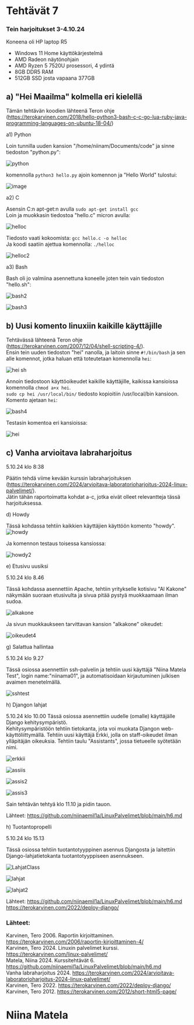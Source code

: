 # Tehtävät 7


  
### Tein harjoitukset 3-4.10.24 
Koneena oli HP laptop R5  
- Windows 11 Home käyttökärjestelmä
- AMD Radeon näytönohjain
- AMD Ryzen 5 7520U prosessori, 4 ydintä
- 8GB DDR5 RAM 
- 512GB SSD josta vapaana 377GB  
  
## a) "Hei Maailma" kolmella eri kielellä  

Tämän tehtävän koodien lähteenä Teron ohje (https://terokarvinen.com/2018/hello-python3-bash-c-c-go-lua-ruby-java-programming-languages-on-ubuntu-18-04/)  
  

a1) Python  
  
Loin tunnilla uuden kansion "/home/niinam/Documents/code" ja sinne tiedoston "python.py":  

![python](https://github.com/user-attachments/assets/3a4864a3-7c7d-4654-bd77-5b34368d9782)

komennolla `python3 hello.py` ajoin komennon ja "Hello World" tulostui:  

![image](https://github.com/user-attachments/assets/fa21de17-e1fa-40cd-a6d8-8099a8d7e7ec)  

a2) C   

Asensin C:n apt-get:n avulla `sudo apt-get install gcc`  
Loin ja muokkasin tiedostoa "hello.c" micron avulla:  

![helloc](https://github.com/user-attachments/assets/4e789784-4202-4193-aa55-a4280b69eda1)  

Tiedosto vaati kokoomista: `gcc hello.c -o helloc`  
Ja koodi saatiin ajettua komennolla: `./helloc`  
  
![helloc2](https://github.com/user-attachments/assets/638a1fb9-cddc-4217-b3b1-d69f253edeb1)  

a3) Bash    

Bash oli jo valmiina asennettuna koneelle joten tein vain tiedoston "hello.sh":  
  
![bash2](https://github.com/user-attachments/assets/cf8f8cd2-193e-4108-bc6d-8b7a77e4b666)  
  
![bash3](https://github.com/user-attachments/assets/b6e7c63e-bf9b-47c9-88c2-c3413347ddc7)  


 
## b) Uusi komento linuxiin kaikille käyttäjille

Tehtävässä lähteenä Teron ohje (https://terokarvinen.com/2007/12/04/shell-scripting-4/).  
Ensin tein uuden tiedoston "hei" nanolla, ja laitoin sinne `#!/bin/bash` ja sen alle komennot, jotka haluan että toteutetaan komennolla `hei`:  
  
![hei sh](https://github.com/user-attachments/assets/c75b9ac8-0589-4bb7-a6a4-465066926c65)  
  
Annoin tiedostoon käyttöoikeudet kaikille käyttäjille, kaikissa kansioissa komennolla `chmod a+x hei`.  
`sudo cp hei /usr/local/bin/` tiedosto kopioitiin /usr/local/bin kansioon.    
Komento ajetaan `hei`:  
  
![bash4](https://github.com/user-attachments/assets/fffb496f-7ea9-4eaa-8a16-ed52d954f2d4)  
  
Testasin komentoa eri kansioissa:  
  
![hei](https://github.com/user-attachments/assets/76af9531-30cf-4646-ac9c-ec35eada3158)  
  

## c) Vanha arvioitava labraharjoitus  
  
5.10.24 klo 8:38  

Päätin tehdä viime kevään kurssin labraharjoituksen (https://terokarvinen.com/2024/arvioitava-laboratorioharjoitus-2024-linux-palvelimet/).  
Jätin tähän raportoimatta kohdat a-c, jotka eivät olleet relevantteja tässä harjoituksessa.  

d) Howdy  

Tässä kohdassa tehtiin kaikkien käyttäjien käyttöön komento "howdy".   
![howdy](https://github.com/user-attachments/assets/3ab4d99e-faa8-48fa-a971-2c341f571f4c)  

Ja komennon testaus toisessa kansiossa:  
  
![howdy2](https://github.com/user-attachments/assets/9a87fbed-dc58-421c-9525-d7bca3e7dd6b)  

e) Etusivu uusiksi  

5.10.24 klo 8.46  

Tässä kohdassa asennettiin Apache, tehtiin yritykselle kotisivu "Al Kakone" näkymään suoraan etusivulta ja sivua pitää pystyä muokkaamaan ilman sudoa.  
  
![alkakone](https://github.com/user-attachments/assets/6a7e3065-7fda-41f6-ae89-ed57c4e2e3d1)  

Ja sivun muokkaukseen tarvittavan kansion "alkakone" oikeudet:  

![oikeudet4](https://github.com/user-attachments/assets/5b768297-9746-4f6c-9f42-58890a27e6e7)  
   
g) Salattua hallintaa  

5.10.24 klo 9.27  

Tässä osiossa asennettiin ssh-palvelin ja tehtiin uusi käyttäjä "Niina Matela Test", login name:"niinama01", ja automatisoidaan kirjautuminen julkisen avaimen menetelmällä.  
  
![sshtest](https://github.com/user-attachments/assets/6e7a8d34-e3f9-4ec1-ad32-8f6431a53cc2)  

h) Djangon lahjat  

5.10.24 klo 10.00
Tässä osiossa asennettiin uudelle (omalle) käyttäjälle Django kehitysympäristö.  
Kehitysympäristöön tehtiin tietokanta, jota voi muokata Djangon web-käyttöliittymällä. Tehtiin uusi käyttäjä Erkki, jolla on staff-oikeudet ilman ylläpitäjän oikeuksia. Tehtiin taulu "Assistants", jossa tietueelle syötetään nimi.  
  
![erkkii](https://github.com/user-attachments/assets/dbadf6ad-7b02-416a-ba4b-49af62bf6ff8)  
  
![assiis](https://github.com/user-attachments/assets/397f1f99-59c1-4232-bdcb-2def7d416652)  
  
![assis2](https://github.com/user-attachments/assets/1c5b218a-1b2e-48e8-97a1-21ab323c2924)  
  
![assis3](https://github.com/user-attachments/assets/c82aad84-f7b2-4656-8f4c-d91e88d9d516)  

Sain tehtävän tehtyä klo 11.10 ja pidin tauon.  
  
Lähteet:  https://github.com/niinaemil1a/LinuxPalvelimet/blob/main/h6.md  
  
h) Tuotantopropelli  

5.10.24 klo 15.13  
  
Tässä osiossa tehtiin tuotantotyyppinen asennus Djangosta ja laitettiin Django-lahjatietokanta tuotantotyyppiseen asennukseen.  
  
![LahjatClass](https://github.com/user-attachments/assets/e1cd7167-873a-4b4d-92db-55ef27e100a6)  
  
![lahjat](https://github.com/user-attachments/assets/5aca99b0-e74a-4c0d-b693-48585713a37c)  
  
![lahjat2](https://github.com/user-attachments/assets/ebd5627a-bb56-4fc9-9d75-ab843f283f20)  
  

Lähteet:  https://github.com/niinaemil1a/LinuxPalvelimet/blob/main/h6.md  
https://terokarvinen.com/2022/deploy-django/  
  
### Lähteet: 
Karvinen, Tero 2006. Raportin kirjoittaminen. https://terokarvinen.com/2006/raportin-kirjoittaminen-4/  
Karvinen, Tero 2024. Linuxin palvelimet kurssi. https://terokarvinen.com/linux-palvelimet/  
Matela, Niina 2024. Kurssitehtävät 6. https://github.com/niinaemil1a/LinuxPalvelimet/blob/main/h6.md  
Vanha labraharjoitus 2024. https://terokarvinen.com/2024/arvioitava-laboratorioharjoitus-2024-linux-palvelimet/  
Karvinen, Tero 2022. https://terokarvinen.com/2022/deploy-django/ 
Karvinen, Tero 2012. https://terokarvinen.com/2012/short-html5-page/  
  
# Niina Matela  
  
